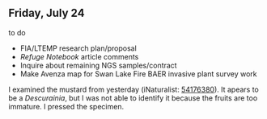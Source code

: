 
## Friday, July 24

to do

* FIA/LTEMP research plan/proposal
* *Refuge Notebook* article comments
* Inquire about remaining NGS samples/contract
* Make Avenza map for Swan Lake Fire BAER invasive plant survey work

I examined the mustard from yesterday (iNaturalist: [54176380](https://www.inaturalist.org/observations/54176380)). It apears to be a *Descurainia*, but I was not able to identify it because the fruits are too immature. I pressed the specimen.

